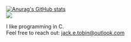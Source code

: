 [![Anurag's GitHub stats](https://github-readme-stats.vercel.app/api?username=JackETobin)](https://github.com/anuraghazra/github-readme-stats)  
![](https://komarev.com/ghpvc/?username=your-github-username&style=for-the-badge)

I like programming in C.  
Feel free to reach out: jack.e.tobin@outlook.com

<!---
JackETobin/JackETobin is a ✨ special ✨ repository because its `README.md` (this file) appears on your GitHub profile.
You can click the Preview link to take a look at your changes.
--->
